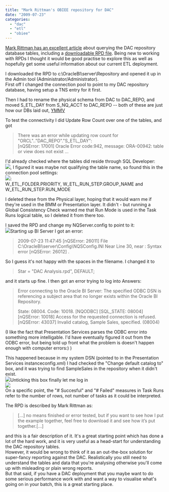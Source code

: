 ```yaml
---
title: "Mark Rittman's OBIEE repository for DAC"
date: "2009-07-23"
categories: 
  - "dac"
  - "etl"
  - "obiee"
---
```


[Mark Rittman has an excellent article](http://www.rittmanmead.com/2009/01/30/analyzing-bi-apps-etl-runs-using-obiee-and-the-dac-repository/) about querying the DAC repository database tables, including a [downloadable RPD file](http://www.rittmanmead.com/files/DAC%20Analysis.rpd). Being new to working with RPDs I thought it would be good practise to explore this as well as hopefully get some useful information about our current ETL deployment.  
  
I downloaded the RPD to c:\\OracleBI\\server\\Repository and opened it up in the Admin tool (Administrator/Administrator).  
First off I changed the connection pool to point to my DAC repository database, having setup a TNS entry for it first.  
  
Then I had to rename the physical schema from DAC to DAC\_REPO, and moved S\_ETL\_DAY from S\_NQ\_ACCT to DAC\_REPO -- both of these are just how our DBs laid out, [YMMV](http://en.wikipedia.org/wiki/Your_mileage_may_vary)  
  
To test the connectivity I did Update Row Count over one of the tables, and got  

> There was an error while updating row count for "ORCL".."DAC\_REPO"."S\_ETL\_DAY":  
> \[nQSError: 17001\] Oracle Error code:942, message: ORA-00942: table or view does not exist ...  

I'd already checked where the tables did reside through SQL Developer:  
![](/images/rnm1978/rowcount.png), I figured it was maybe not qualifying the table name, so found this in the connection pool settings:  
![](/images/rnm1978/cp.png):  
W\_ETL\_FOLDER.PRIORITY, W\_ETL\_RUN\_STEP.GROUP\_NAME and W\_ETL\_RUN\_STEP.RUN\_MODE  
  
I deleted these from the Physical layer, hoping that it would warn me if they're used in the BMM or Presentation layer. It didn't - but running a Global Consistency Check warned me that Run Mode is used in the Task Runs logical table, so I deleted it from there too.  
  
I saved the RPD and change my NQServer.config to point to it:  
![](/images/rnm1978/nqsconfig.png)Starting up BI Server I got an error:  

> 2009-07-23 11:47:45 \[nQSError: 26011\] File C:\\OracleBI\\server\\Config\\NQSConfig.INI Near Line 30, near : Syntax error \[nQSError: 26012\] .

So I guess it's not happy with the spaces in the filename. I changed it to  

> Star = "DAC Analysis.rpd", DEFAULT;

and it starts up fine. I then got an error trying to log into Answers:  

> Error connecting to the Oracle BI Server: The specified ODBC DSN is referencing a subject area that no longer exists within the Oracle BI Repository.  
> 
> State: 08004. Code: 10018. \[NQODBC\] \[SQL\_STATE: 08004\] \[nQSError: 10018\] Access for the requested connection is refused. \[nQSError: 43037\] Invalid catalog, Sample Sales, specified. (08004)

(I like the fact that Presentation Services parses the ODBC error into something more intelligable. I'd have eventually figured it out from the ODBC error, but being told up front what the problem is doesn't happen enough with computer errors:) )  
  
This happened because in my system DSN (pointed to in the Presentation Services instanceconfig.xml) I had checked the "Change default catalog to" box, and it was trying to find SampleSales in the repository when it didn't exist.  
![](/images/rnm1978/odbcdsn.png)Unticking this box finally let me log in  
![](/images/rnm1978/Oracle+BI+Answers_1248346868443.png)  
On a specific point, the "# Succesful" and "# Failed" measures in Task Runs refer to the number of rows, not number of tasks as it could be interpreted.  
  
  
The RPD is described by Mark Rittman as:  

> \[...\] no means finished or error tested, but if you want to see how I put the example together, feel free to download it and see how it’s put together.\[...\]

and this is a fair description of it. It's a great starting point which has done a lot of the hard work, and it is very useful as a head-start for understanding the DAC repository tables.  
However, it would be wrong to think of it as an out-the-box solution for super-fancy reporting against the DAC. Realistically you still need to understand the tables and data that you're analysing otherwise you'll come up with misleading or plain wrong reports.  
But that said, if you have a DAC deployment that you maybe want to do some serious performance work with and want a way to visualise what's going on in your batch, this is a great starting place.
